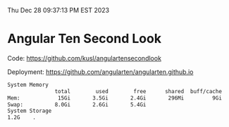 Thu Dec 28 09:37:13 PM EST 2023

# Angular Ten Second Look

Code: https://github.com/kusl/angulartensecondlook

Deployment: https://github.com/angularten/angularten.github.io

```bash
System Memory
               total        used        free      shared  buff/cache   available
Mem:            15Gi       3.5Gi       2.4Gi       296Mi         9Gi        11Gi
Swap:          8.0Gi       2.6Gi       5.4Gi
System Storage
1.2G	.
